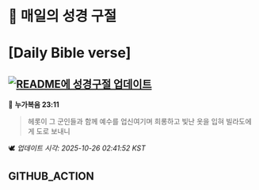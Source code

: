 # 🙏 매일의 성경 구절
# [Daily Bible verse]
## [![README에 성경구절 업데이트](https://github.com/DONGSUKA/first_test/actions/workflows/update-readme-bible.yml/badge.svg)](https://github.com/DONGSUKA/first_test/actions/workflows/update-readme-bible.yml)
<!-- START_BIBLE_VERSE -->
📖 **누가복음 23:11**
> 헤롯이 그 군인들과 함께 예수를 업신여기며 희롱하고 빛난 옷을 입혀 빌라도에게 도로 보내니

🕊️ _업데이트 시각: 2025-10-26 02:41:52 KST_
  <!-- END_BIBLE_VERSE -->
## GITHUB_ACTION
